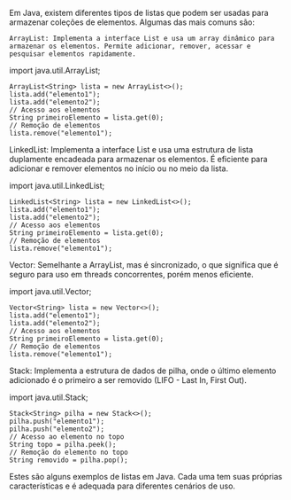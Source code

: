 Em Java, existem diferentes tipos de listas que podem ser usadas para armazenar coleções de elementos. Algumas das mais comuns são:

    ArrayList: Implementa a interface List e usa um array dinâmico para armazenar os elementos. Permite adicionar, remover, acessar e pesquisar elementos rapidamente.



import java.util.ArrayList;

    ArrayList<String> lista = new ArrayList<>();
    lista.add("elemento1");
    lista.add("elemento2");
    // Acesso aos elementos
    String primeiroElemento = lista.get(0);
    // Remoção de elementos
    lista.remove("elemento1");

LinkedList: Implementa a interface List e usa uma estrutura de lista duplamente encadeada para armazenar os elementos. É eficiente para adicionar e remover elementos no início ou no meio da lista.



import java.util.LinkedList;

    LinkedList<String> lista = new LinkedList<>();
    lista.add("elemento1");
    lista.add("elemento2");
    // Acesso aos elementos
    String primeiroElemento = lista.get(0);
    // Remoção de elementos
    lista.remove("elemento1");

Vector: Semelhante a ArrayList, mas é sincronizado, o que significa que é seguro para uso em threads concorrentes, porém menos eficiente.



import java.util.Vector;

    Vector<String> lista = new Vector<>();
    lista.add("elemento1");
    lista.add("elemento2");
    // Acesso aos elementos
    String primeiroElemento = lista.get(0);
    // Remoção de elementos
    lista.remove("elemento1");

Stack: Implementa a estrutura de dados de pilha, onde o último elemento adicionado é o primeiro a ser removido (LIFO - Last In, First Out).



import java.util.Stack;

    Stack<String> pilha = new Stack<>();
    pilha.push("elemento1");
    pilha.push("elemento2");
    // Acesso ao elemento no topo
    String topo = pilha.peek();
    // Remoção do elemento no topo
    String removido = pilha.pop();

Estes são alguns exemplos de listas em Java. Cada uma tem suas próprias características e é adequada para diferentes cenários de uso.